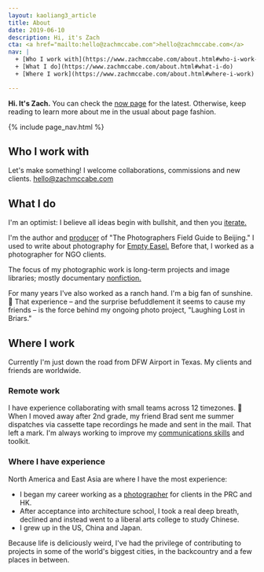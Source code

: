 ```yaml
---
layout: kaoliang3_article
title: About
date: 2019-06-10
description: Hi, it's Zach
cta: <a href="mailto:hello@zachmccabe.com">hello@zachmccabe.com</a>
nav: |
  + [Who I work with](https://www.zachmccabe.com/about.html#who-i-work-with)
  + [What I do](https://www.zachmccabe.com/about.html#what-i-do)
  + [Where I work](https://www.zachmccabe.com/about.html#where-i-work)

---
```



**Hi. It's Zach.** You can check the [now page](https://www.zachmccabe.com/now.html) for the latest. Otherwise, keep reading to learn more about me in the usual about page fashion.


{% include page_nav.html %}




## Who I work with

Let's make something! I welcome collaborations, commissions and new clients. [hello@zachmccabe.com](mailto:hello@zachmccabe.com)




## What I do

I'm an optimist: I believe all ideas begin with bullshit, and then you [iterate.](https://www.zachmccabe.com/bullshit.html)

I'm the author and [producer](https://www.zachmccabe.com/beijing/how_the_book_got_made.html) of "The Photographers Field Guide to Beijing." I used to write about photography for [Empty Easel.](https://www.google.com/search?q=site%3A+emptyeasel.com+zach+mccabe) Before that, I worked as a photographer for NGO clients.

The focus of my photographic work is long-term projects and image libraries; mostly documentary [nonfiction.](https://www.zachmccabe.com/nonfiction.html)

For many years I've also worked as a ranch hand. I'm a big fan of sunshine. 🍃 That experience – and the surprise befuddlement it seems to cause my friends – is the force behind my ongoing photo project, "Laughing Lost in Briars."



## Where I work

Currently I'm just down the road from DFW Airport in Texas. My clients and friends are worldwide.


### Remote work

I have experience collaborating with small teams across 12 timezones. 📮 When I moved away after 2nd grade, my friend Brad sent me summer dispatches via cassette tape recordings he made and sent in the mail. That left a mark. I'm always working to improve my [communications skills](https://www.zachmccabe.com/just_ask.html) and toolkit.


### Where I have experience

North America and East Asia are where I have the most experience:
  + I began my career working as a [photographer](https://www.zachmccabe.com/postcard.html) for clients in the PRC and HK.
  + After acceptance into architecture school, I took a real deep breath, declined and instead went to a liberal arts college to study Chinese.
  + I grew up in the US, China and Japan.

Because life is deliciously weird, I've had the privilege of contributing to projects in some of the world's biggest cities, in the backcountry and a few places in between.

